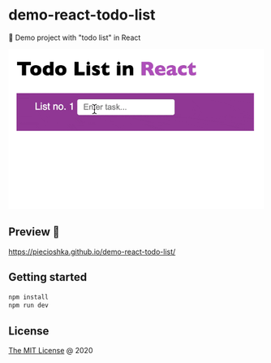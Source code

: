 # demo-react-todo-list

🚁 Demo project with "todo list" in React

![](./demo.gif)

## Preview 🎉

<https://piecioshka.github.io/demo-react-todo-list/>

## Getting started

```bash
npm install
npm run dev
```

## License

[The MIT License](https://piecioshka.mit-license.org) @ 2020
